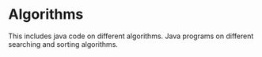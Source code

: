 # Algorithms
This includes java code on different algorithms. Java programs on different searching and sorting algorithms.
